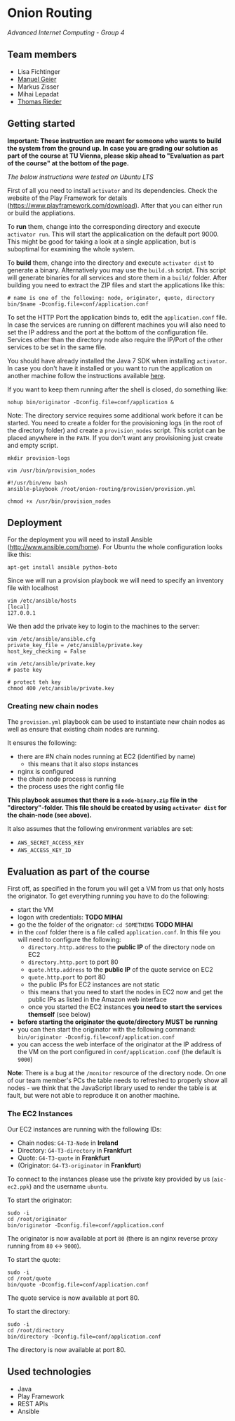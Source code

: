 # Onion Routing
_Advanced Internet Computing - Group 4_

## Team members
 * Lisa Fichtinger
 * [Manuel Geier](http://geier.io)
 * Markus Zisser
 * Mihai Lepadat
 * [Thomas Rieder](http://rieder.io)

## Getting started
**Important: These instruction are meant for someone who wants to build the system from the ground up. In case you are grading our solution as part of the course at TU Vienna, please skip ahead to "Evaluation as part of the course" at the bottom of the page.**

_The below instructions were tested on Ubuntu LTS_

First of all you need to install ``activator`` and its dependencies. Check the website of the Play Framework for details (https://www.playframework.com/download). After that you can either run or build the appliations.

To **run** them, change into the corresponding directory and execute ``activator run``. This will start the applicalication on the default port 9000. This might be good for taking a look at a single application, but is suboptimal for examining the whole system.

To **build** them, change into the directory and execute ``activator dist`` to generate a binary. Alternatively you may use the ``build.sh`` script. This script will generate binaries for all services and store them in a ``build/`` folder. After building you need to extract the ZIP files and start the applications like this:
```
# name is one of the following: node, originator, quote, directory
bin/$name -Dconfig.file=conf/application.conf
```
To set the HTTP Port the application binds to, edit the ``application.conf`` file. In case the services are running on different machines you will also need to set the IP address and the port at the bottom of the configuration file. Services other than the directory node also require the IP/Port of the other services to be set in the same file.

You should have already installed the Java 7 SDK when installing ``activator``. In case you don't have it installed or you want to run the application on another machine follow the instructions available [here](http://www.oracle.com/technetwork/java/javase/downloads/jdk7-downloads-1880260.html). 

If you want to keep them running after the shell is closed, do something like:
```
nohup bin/originator -Dconfig.file=conf/application &
``` 

Note: The directory service requires some additional work before it can be started. You need to create a folder for the provisioning logs (in the root of the directory folder) and create a ``provision_nodes`` script. This script can be placed anywhere in the ``PATH``. If you don't want any provisioning just create and empty script.
```
mkdir provision-logs
```
```
vim /usr/bin/provision_nodes

#!/usr/bin/env bash
ansible-playbook /root/onion-routing/provision/provision.yml

chmod +x /usr/bin/provision_nodes
```

## Deployment

For the deployment you will need to install Ansible (http://www.ansible.com/home). For Ubuntu the whole configuration looks like this:
```
apt-get install ansible python-boto
```

Since we will run a provision playbook we will need to specify an inventory file with localhost
```
vim /etc/ansible/hosts
[local]
127.0.0.1
```

We then add the private key to login to the machines to the server:
```
vim /etc/ansible/ansible.cfg
private_key_file = /etc/ansible/private.key
host_key_checking = False

vim /etc/ansible/private.key
# paste key

# protect teh key
chmod 400 /etc/ansible/private.key
```

### Creating new chain nodes
The ``provision.yml`` playbook can be used to instantiate new chain nodes as well as ensure that existing chain nodes are running.

It ensures the following:

 * there are #N chain nodes running at EC2 (identified by name)
   * this means that it also _stops_ instances
 * nginx is configured
 * the chain node process is running
 * the process uses the right config file

**This playbook assumes that there is a ``node-binary.zip`` file in the "directory"-folder. This file should be created by using ``activator dist`` for the chain-node (see above).**

It also assumes that the following environment variables are set:
 
 * ``AWS_SECRET_ACCESS_KEY``
 * ``AWS_ACCESS_KEY_ID``


## Evaluation as part of the course

First off, as specified in the forum you will get a VM from us that only hosts the originator. To get everything running you have to do the following:
 * start the VM
 * logon with credentials: **TODO MIHAI**
 * go the the folder of the orignator: ``cd SOMETHING`` **TODO MIHAI**
 * in the ``conf`` folder there is a file called ``application.conf``. In this file you will need to configure the following:
   * ``directory.http.address`` to the **public IP** of the directory node on EC2
   * ``directory.http.port`` to port 80
   * ``quote.http.address`` to the **public IP** of the quote service on EC2
   * ``quote.http.port`` to port 80
   * the public IPs for EC2 instances are not static
   * this means that you need to start the nodes in EC2 now and get the public IPs as listed in the Amazon web interface
   * once you started the EC2 instances **you need to start the services themself** (see below)
 * **before starting the originator the quote/directory MUST be running**
 * you can then start the originator with the following command: ``bin/originator -Dconfig.file=conf/application.conf``
 * you can access the web interface of the originator at the IP address of the VM on the port configured in ``conf/application.conf`` (the default is ``9000``)

**Note**: There is a bug at the ``/monitor`` resource of the directory node. On one of our team member's PCs the table needs to refreshed to properly show all nodes - we think that the JavaScript library used to render the table is at fault, but were not able to reproduce it on another machine.

### The EC2 Instances

Our EC2 instances are running with the following IDs:
 * Chain nodes: ``G4-T3-Node`` in **Ireland**
 * Directory: ``G4-T3-directory`` in **Frankfurt**
 * Quote: ``G4-T3-quote`` in **Frankfurt**
 * (Originator: ``G4-T3-originator`` in **Frankfurt**)

To connect to the instances please use the private key provided by us (``aic-ec2.ppk``) and the username ``ubuntu``.

To start the originator:
```
sudo -i
cd /root/originator
bin/originator -Dconfig.file=conf/application.conf
```
The originator is now available at port ``80`` (there is an nginx reverse proxy running from ``80`` <-> ``9000``).

To start the quote:
```
sudo -i
cd /root/quote
bin/quote -Dconfig.file=conf/application.conf
```
The quote service is now available at port 80.

To start the directory:
```
sudo -i
cd /root/directory
bin/directory -Dconfig.file=conf/application.conf
```
The directory is now available at port 80.


## Used technologies
 * Java
 * Play Framework
 * REST APIs
 * Ansible
